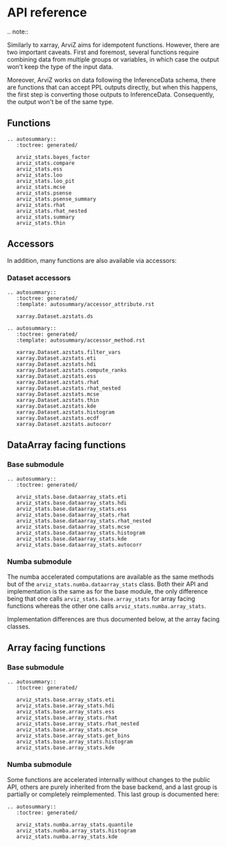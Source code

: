 # API reference

.. note::

   Similarly to xarray, ArviZ aims for idempotent functions. However,
   there are two important caveats. First and foremost, several functions
   require combining data from multiple groups or variables, in which case the
   output won't keep the type of the input data.

   Moreover, ArviZ works on
   data following the InferenceData schema, there are functions that can accept
   PPL outputs directly, but when this happens, the first step is converting
   those outputs to InferenceData. Consequently, the output won't be of the same type.

## Functions

```{eval-rst}
.. autosummary::
   :toctree: generated/

   arviz_stats.bayes_factor
   arviz_stats.compare
   arviz_stats.ess
   arviz_stats.loo
   arviz_stats.loo_pit
   arviz_stats.mcse
   arviz_stats.psense
   arviz_stats.psense_summary
   arviz_stats.rhat
   arviz_stats.rhat_nested
   arviz_stats.summary
   arviz_stats.thin
```

## Accessors
In addition, many functions are also available via accessors:

### Dataset accessors

```{eval-rst}
.. autosummary::
   :toctree: generated/
   :template: autosummary/accessor_attribute.rst

   xarray.Dataset.azstats.ds

.. autosummary::
   :toctree: generated/
   :template: autosummary/accessor_method.rst

   xarray.Dataset.azstats.filter_vars
   xarray.Dataset.azstats.eti
   xarray.Dataset.azstats.hdi
   xarray.Dataset.azstats.compute_ranks
   xarray.Dataset.azstats.ess
   xarray.Dataset.azstats.rhat
   xarray.Dataset.azstats.rhat_nested
   xarray.Dataset.azstats.mcse
   xarray.Dataset.azstats.thin
   xarray.Dataset.azstats.kde
   xarray.Dataset.azstats.histogram
   xarray.Dataset.azstats.ecdf
   xarray.Dataset.azstats.autocorr

```


## DataArray facing functions

### Base submodule

```{eval-rst}
.. autosummary::
   :toctree: generated/

   arviz_stats.base.dataarray_stats.eti
   arviz_stats.base.dataarray_stats.hdi
   arviz_stats.base.dataarray_stats.ess
   arviz_stats.base.dataarray_stats.rhat
   arviz_stats.base.dataarray_stats.rhat_nested
   arviz_stats.base.dataarray_stats.mcse
   arviz_stats.base.dataarray_stats.histogram
   arviz_stats.base.dataarray_stats.kde
   arviz_stats.base.dataarray_stats.autocorr
```

### Numba submodule
The numba accelerated computations are available as the same methods
but of the `arviz_stats.numba.dataarray_stats` class.
Both their API and implementation is the same as for the base module,
the only difference being that one calls `arviz_stats.base.array_stats`
for array facing functions whereas the other one calls `arviz_stats.numba.array_stats`.

Implementation differences are thus documented below, at the array facing classes.


## Array facing functions

### Base submodule

```{eval-rst}
.. autosummary::
   :toctree: generated/

   arviz_stats.base.array_stats.eti
   arviz_stats.base.array_stats.hdi
   arviz_stats.base.array_stats.ess
   arviz_stats.base.array_stats.rhat
   arviz_stats.base.array_stats.rhat_nested
   arviz_stats.base.array_stats.mcse
   arviz_stats.base.array_stats.get_bins
   arviz_stats.base.array_stats.histogram
   arviz_stats.base.array_stats.kde
```

### Numba submodule
Some functions are accelerated internally without changes to the public API,
others are purely inherited from the base backend, and a last group is partially
or completely reimplemented. This last group is documented here:

```{eval-rst}
.. autosummary::
   :toctree: generated/

   arviz_stats.numba.array_stats.quantile
   arviz_stats.numba.array_stats.histogram
   arviz_stats.numba.array_stats.kde
```
